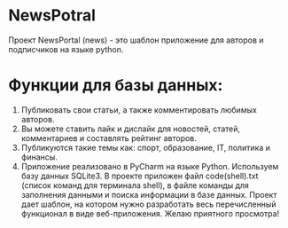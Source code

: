 # NewsPotral
Проект NewsPortal (news) - это шаблон приложение для авторов и подписчиков на языке python. 
# Функции для базы данных: 
1. Публиковать свои статьи, а также комментировать любимых авторов.
2. Вы можете ставить лайк и дислайк для новостей, статей, комментариев и составлять рейтинг авторов.
3. Публикуются такие темы как: спорт, образование, IT, политика и финансы.
4. Приложение реализовано в PyCharm на языке Python. Используем базу данных SQLite3.
В проекте приложен файл code(shell).txt (список команд для терминала shell), в файле команды для заполнения данными и поиска информации в базе данных. Проект дает шаблон, на котором нужно разработать весь перечисленный функционал в виде веб-приложения. Желаю приятного просмотра! 

